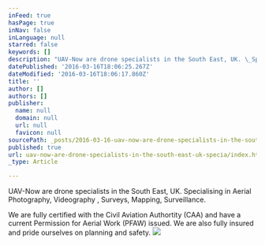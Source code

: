 ```yaml
---
inFeed: true
hasPage: true
inNav: false
inLanguage: null
starred: false
keywords: []
description: "UAV-Now are drone specialists in the South East, UK. \_Specialising in Aerial Photography, Videography , Surveys, Mapping, Surveillance.\_"
datePublished: '2016-03-16T18:06:25.267Z'
dateModified: '2016-03-16T18:06:17.860Z'
title: ''
author: []
authors: []
publisher:
  name: null
  domain: null
  url: null
  favicon: null
sourcePath: _posts/2016-03-16-uav-now-are-drone-specialists-in-the-south-east-uk-specia.md
published: true
url: uav-now-are-drone-specialists-in-the-south-east-uk-specia/index.html
_type: Article

---
```

UAV-Now are drone specialists in the South East, UK.  Specialising in Aerial Photography, Videography , Surveys, Mapping, Surveillance. 

We are fully certified with the Civil Aviation Authortity (CAA) and have a current Permission for Aerial Work (PFAW) issued.  We are also fully insured and pride ourselves on planning and safety.
![](https://the-grid-user-content.s3-us-west-2.amazonaws.com/0227ff2a-2846-4708-8adb-be2260ef5c47.jpg)